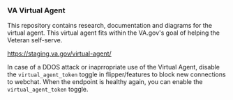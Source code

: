 ### VA Virtual Agent

This repository contains research, documentation and diagrams for the virtual agent. This virtual agent fits within the VA.gov's goal of helping the Veteran self-serve.

https://staging.va.gov/virtual-agent/

In case of a DDOS attack or inaprropriate use of the Virtual Agent, disable the `virtual_agent_token` toggle in flipper/features to block new connections to webchat. When the endpoint is healthy again, you can enable the `virtual_agent_token` toggle.
